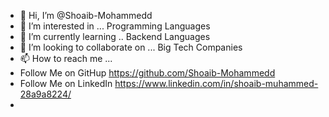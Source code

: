 - 👋 Hi, I’m @Shoaib-Mohammedd
- 👀 I’m interested in ... Programming Languages 
- 🌱 I’m currently learning .. Backend Languages
- 💞️ I’m looking to collaborate on ... Big Tech Companies
- 📫 How to reach me ... 
- Follow Me on GitHup https://github.com/Shoaib-Mohammedd
- Follow Me on LinkedIn https://www.linkedin.com/in/shoaib-muhammed-28a9a8224/
- 
<!---
Shoaib-Mohammedd/Shoaib-Mohammedd is a ✨ special ✨ repository because its `README.md` (this file) appears on your GitHub profile.
You can click the Preview link to take a look at your changes.
--->
